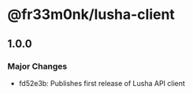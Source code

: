 # @fr33m0nk/lusha-client

## 1.0.0

### Major Changes

- fd52e3b: Publishes first release of Lusha API client
